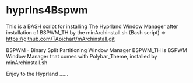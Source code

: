 # hyprIns4Bspwm

This is a BASH script for installing The Hyprland Window Manager after installation of BSPWM_TH by the minArchinstall.sh (Bash script)
=> https://github.com/TApichart/mArchinstall.git

BSPWM - Binary Split Partitioning Window Manager
BSPWM_TH is BSPWM Window Manager that comes with Polybar_Theme, installed by minArchinstall.sh

Enjoy to the Hyprland ......

